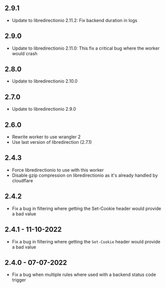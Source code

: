 ## 2.9.1

* Update to libredirectionio 2.11.2: Fix backend duration in logs

## 2.9.0

* Update to libredirectionio 2.11.0: This fix a critical bug where the worker would crash

## 2.8.0

* Update to libredirectionio 2.10.0

## 2.7.0

* Update to libredirectionio 2.9.0

## 2.6.0

* Rewrite worker to use wrangler 2
* Use last version of libredirection (2.7.1)

## 2.4.3

* Force libredirectionio to use with this worker
* Disable gzip compression on libredirectionio as it's already handled by cloudflare

## 2.4.2

* Fix a bug in filtering where getting the Set-Cookie header would provide a bad value

## 2.4.1 - 11-10-2022

* Fix a bug in filtering where getting the `Set-Cookie` header would provide a bad value

## 2.4.0 - 07-07-2022

* Fix a bug when multiple rules where used with a backend status code trigger
